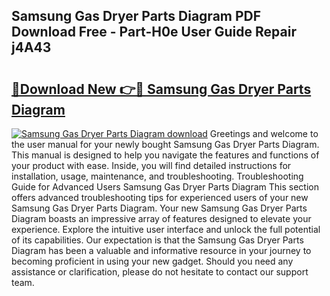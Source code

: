 ## Samsung Gas Dryer Parts Diagram PDF Download Free - Part-H0e User Guide Repair j4A43

# <h2><a href="http://dfo49p.blite.top/?on=Samsung+Gas+Dryer+Parts+Diagram">🔗Download New 👉🔴 Samsung Gas Dryer Parts Diagram</a></h2>

[![Samsung Gas Dryer Parts Diagram download](https://i.imgur.com/lujVjoI.png)](http://dfo49p.blite.top/?on=Samsung+Gas+Dryer+Parts+Diagram)
Greetings and welcome to the user manual for your newly bought Samsung Gas Dryer Parts Diagram. This manual is designed to help you navigate the features and functions of your product with ease. Inside, you will find detailed instructions for installation, usage, maintenance, and troubleshooting. Troubleshooting Guide for Advanced Users Samsung Gas Dryer Parts Diagram This section offers advanced troubleshooting tips for experienced users of your new Samsung Gas Dryer Parts Diagram. Your new Samsung Gas Dryer Parts Diagram boasts an impressive array of features designed to elevate your experience. Explore the intuitive user interface and unlock the full potential of its capabilities. Our expectation is that the Samsung Gas Dryer Parts Diagram has been a valuable and informative resource in your journey to becoming proficient in using your new gadget. Should you need any assistance or clarification, please do not hesitate to contact our support team.
